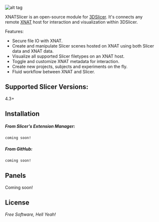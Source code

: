 ![alt tag](https://raw.github.com/skumar221/XNATSlicer/master/XnatSlicer/Resources/Icons/XNATSlicer-MainIcon.png)

XNATSlicer is an open-source module for [3DSlicer](http://www.slicer.org/).  It's connects any remote [XNAT](http://www.xnat.org/) host for interaction and visualization within 3DSlicer.

Features:
* Secure file IO with XNAT.
* Create and manipulate Slicer scenes hosted on XNAT using both Slicer data and XNAT data.
* Visualize all supported Slicer filetypes on an XNAT host.
* Toggle and customize XNAT metadata for interaction.
* Create new projects, subjects and experiments on the fly.
* Fluid workflow between XNAT and Slicer.




Supported Slicer Versions:
----
4.3+




Installation
--------------

##### From Slicer's Extension Manager:

```sh
coming soon!
```


##### From GitHub:

```sh
coming soon!
```

Panels
--------------
Coming soon!


License
----

*Free Software, Hell Yeah!*
  
    